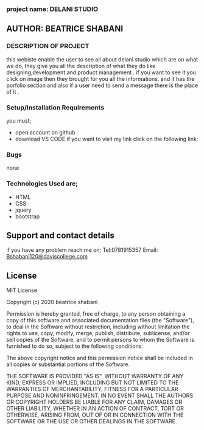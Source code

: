 ### project name: DELANI STUDIO
## AUTHOR: BEATRICE SHABANI

### DESCRIPTION OF PROJECT
this webiste enable the user to see all about delani studio which are on what we do, they give you all the description of what they do like designing,development and product management . if you want to see it you click on image then they brought for you all the informations. and it has the porfolio section and also if a user need to send a message there is the place of it .

### Setup/Installation Requirements
you must; 
* open account on github
* download VS CODE 
if you want to visit my link click on the following link:

###  Bugs
none

### Technologies Used are;

* HTML
* CSS
* jquery 
* bootstrap

## Support and contact details
if you have any problem reach me on;
Tel:0781915357
Email: Bshabani120@daviscollege.com


## License

MIT License

Copyright (c) 2020 beatrice shabani

Permission is hereby granted, free of charge, to any person obtaining a copy
of this software and associated documentation files (the "Software"), to deal
in the Software without restriction, including without limitation the rights
to use, copy, modify, merge, publish, distribute, sublicense, and/or sell
copies of the Software, and to permit persons to whom the Software is
furnished to do so, subject to the following conditions:

The above copyright notice and this permission notice shall be included in all
copies or substantial portions of the Software.

THE SOFTWARE IS PROVIDED "AS IS", WITHOUT WARRANTY OF ANY KIND, EXPRESS OR
IMPLIED, INCLUDING BUT NOT LIMITED TO THE WARRANTIES OF MERCHANTABILITY,
FITNESS FOR A PARTICULAR PURPOSE AND NONINFRINGEMENT. IN NO EVENT SHALL THE
AUTHORS OR COPYRIGHT HOLDERS BE LIABLE FOR ANY CLAIM, DAMAGES OR OTHER
LIABILITY, WHETHER IN AN ACTION OF CONTRACT, TORT OR OTHERWISE, ARISING FROM,
OUT OF OR IN CONNECTION WITH THE SOFTWARE OR THE USE OR OTHER DEALINGS IN THE
SOFTWARE.

